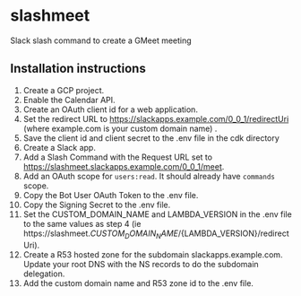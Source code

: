 # slashmeet
Slack slash command to create a GMeet meeting

## Installation instructions
1. Create a GCP project.
2. Enable the Calendar API.
3. Create an OAuth client id for a web application.
4. Set the redirect URL to https://slackapps.example.com/0_0_1/redirectUri (where example.com is your custom domain name) .
5. Save the client id and client secret to the .env file in the cdk directory
6. Create a Slack app.
7. Add a Slash Command with the Request URL set to https://slashmeet.slackapps.example.com/0_0_1/meet.
8. Add an OAuth scope for `users:read`.  It should already have `commands` scope.
9. Copy the Bot User OAuth Token to the .env file.
10. Copy the Signing Secret to the .env file.
11. Set the CUSTOM_DOMAIN_NAME and LAMBDA_VERSION in the .env file to the same values as step 4 (ie https://slashmeet.${CUSTOM_DOMAIN_NAME}/${LAMBDA_VERSION}/redirectUri).
12. Create a R53 hosted zone for the subdomain slackapps.example.com.  Update your root DNS with the NS records to do the subdomain delegation.
13. Add the custom domain name and R53 zone id to the .env file.

